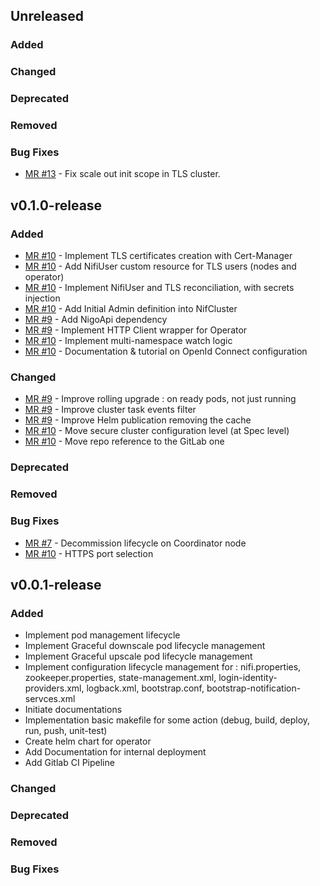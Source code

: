 ## Unreleased

### Added

### Changed

### Deprecated

### Removed

### Bug Fixes

- [MR #13](https://gitlab.si.francetelecom.fr/kubernetes/nifikop/-/merge_requests/13) - Fix scale out init scope in TLS cluster.

## v0.1.0-release

### Added

- [MR #10](https://gitlab.si.francetelecom.fr/kubernetes/nifikop/-/merge_requests/10) - Implement TLS certificates creation with Cert-Manager
- [MR #10](https://gitlab.si.francetelecom.fr/kubernetes/nifikop/-/merge_requests/10) - Add NifiUser custom resource for TLS users (nodes and operator)
- [MR #10](https://gitlab.si.francetelecom.fr/kubernetes/nifikop/-/merge_requests/10) - Implement NifiUser and TLS reconciliation, with secrets injection
- [MR #10](https://gitlab.si.francetelecom.fr/kubernetes/nifikop/-/merge_requests/10) - Add Initial Admin definition into NifCluster
- [MR #9](https://gitlab.si.francetelecom.fr/kubernetes/nifikop/-/merge_requests/9) - Add NigoApi dependency
- [MR #9](https://gitlab.si.francetelecom.fr/kubernetes/nifikop/-/merge_requests/9) - Implement HTTP Client wrapper for Operator
- [MR #10](https://gitlab.si.francetelecom.fr/kubernetes/nifikop/-/merge_requests/10) - Implement multi-namespace watch logic
- [MR #10](https://gitlab.si.francetelecom.fr/kubernetes/nifikop/-/merge_requests/10) - Documentation & tutorial on OpenId Connect configuration

### Changed

- [MR #9](https://gitlab.si.francetelecom.fr/kubernetes/nifikop/-/merge_requests/9) - Improve rolling upgrade : on ready pods, not just running
- [MR #9](https://gitlab.si.francetelecom.fr/kubernetes/nifikop/-/merge_requests/9) - Improve cluster task events filter
- [MR #9](https://gitlab.si.francetelecom.fr/kubernetes/nifikop/-/merge_requests/9) - Improve Helm publication removing the cache
- [MR #10](https://gitlab.si.francetelecom.fr/kubernetes/nifikop/-/merge_requests/10) - Move secure cluster configuration level (at Spec level)
- [MR #10](https://gitlab.si.francetelecom.fr/kubernetes/nifikop/-/merge_requests/10) - Move repo reference to the GitLab one

### Deprecated

### Removed

### Bug Fixes

- [MR #7](https://gitlab.si.francetelecom.fr/kubernetes/nifikop/-/merge_requests/7) - Decommission lifecycle on Coordinator node
- [MR #10](https://gitlab.si.francetelecom.fr/kubernetes/nifikop/-/merge_requests/10) - HTTPS port selection

## v0.0.1-release

### Added

- Implement pod management lifecycle
- Implement Graceful downscale pod lifecycle management
- Implement Graceful upscale pod lifecycle management
- Implement configuration lifecycle management for : nifi.properties, zookeeper.properties, state-management.xml, login-identity-providers.xml, logback.xml, bootstrap.conf, bootstrap-notification-servces.xml
- Initiate documentations
- Implementation basic makefile for some action (debug, build, deploy, run, push, unit-test)
- Create helm chart for operator
- Add Documentation for internal deployment
- Add Gitlab CI Pipeline

### Changed

### Deprecated

### Removed

### Bug Fixes